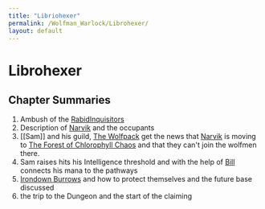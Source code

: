 ```yaml
---
title: "Libriohexer"
permalink: /Wolfman_Warlock/Librohexer/
layout: default
---
```

# Librohexer

## Chapter Summaries

1. Ambush of the [RabidInquisitors](../../_Characters/RabidInquisitors.md)
2. Description of [Narvik](../../_Atlas/Narvik.md) and the occupants 
3. [[Sam]] and his guild, [The Wolfpack](../../_Characters/TheWolfpack.md) get the news that [Narvik](../../_Atlas/Narvik.md) is moving to [The Forest of Chlorophyll Chaos](../../_Atlas/TheForestofChlorophyllChaos.md) and that they can't join the wolfmen there.
5. Sam raises hits his Intelligence threshold and with the help of [Bill](../../_Characters/Bill.md) connects his mana to the pathways 
6. [Irondown Burrows](../../_Atlas/IrondownBurrows.md) and how to protect themselves and the future base discussed
7. the trip to the Dungeon and the start of the claiming

